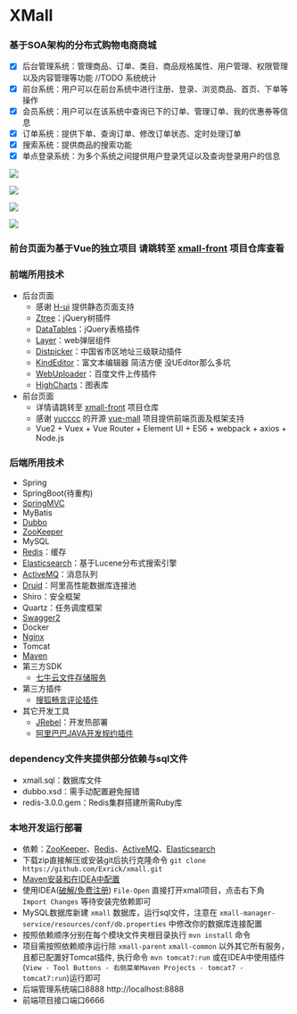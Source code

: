 # XMall
### 基于SOA架构的分布式购物电商商城
- [x] 后台管理系统：管理商品、订单、类目、商品规格属性、用户管理、权限管理以及内容管理等功能 //TODO 系统统计
- [x] 前台系统：用户可以在前台系统中进行注册、登录、浏览商品、首页、下单等操作
- [x] 会员系统：用户可以在该系统中查询已下的订单、管理订单、我的优惠券等信息
- [x] 订单系统：提供下单、查询订单、修改订单状态、定时处理订单
- [x] 搜索系统：提供商品的搜索功能
- [x] 单点登录系统：为多个系统之间提供用户登录凭证以及查询登录用户的信息

![](http://ow2h3ee9w.bkt.clouddn.com/QQ%E6%88%AA%E5%9B%BE20171013230914.png)

![](http://oweupqzdv.bkt.clouddn.com/QQ%E6%88%AA%E5%9B%BE20170923225945.png)

![](http://oweupqzdv.bkt.clouddn.com/QQ%E6%88%AA%E5%9B%BE20170923225916.png)

![](http://oweupqzdv.bkt.clouddn.com/QQ%E6%88%AA%E5%9B%BE20170915134720.png)

### 前台页面为基于Vue的独立项目 请跳转至 [xmall-front](https://github.com/Exrick/xmall-front) 项目仓库查看

### 前端所用技术

- 后台页面
    - 感谢 [H-ui](http://www.h-ui.net/) 提供静态页面支持
    - [Ztree](http://www.treejs.cn/v3/main.php#_zTreeInfo)：jQuery树插件
    - [DataTables](http://www.datatables.club/)：jQuery表格插件
    - [Layer](http://layer.layui.com/)：web弹层组件
    - [Distpicker](https://github.com/fengyuanchen/distpicker)：中国省市区地址三级联动插件
    - [KindEditor](https://github.com/kindsoft/kindeditor)：富文本编辑器 简洁方便 没UEditor那么多坑
    - [WebUploader](http://fex.baidu.com/webuploader/getting-started.html)：百度文件上传插件
    - [HighCharts](http://www.hcharts.cn/)：图表库
- 前台页面
    - 详情请跳转至 [xmall-front](https://github.com/Exrick/xmall-front) 项目仓库
    - 感谢 [yucccc](https://github.com/yucccc) 的开源 [vue-mall](https://github.com/yucccc/vue-mall) 项目提供前端页面及框架支持
    - Vue2 + Vuex + Vue Router + Element UI + ES6 + webpack + axios + Node.js
    

### 后端所用技术

- Spring
- SpringBoot(待重构)
- [SpringMVC](https://github.com/Exrick/xmall/blob/master/study/SpringMVC.md)
- MyBatis
- [Dubbo](https://github.com/Exrick/xmall/blob/master/study/Dubbo.md)
- [ZooKeeper](https://github.com/Exrick/xmall/blob/master/study/Zookeeper.md)
- MySQL
- [Redis](https://github.com/Exrick/xmall/blob/master/study/Redis.md)：缓存
- [Elasticsearch](https://github.com/Exrick/xmall/blob/master/study/Elasticsearch.md)：基于Lucene分布式搜索引擎
- [ActiveMQ](https://github.com/Exrick/xmall/blob/master/study/ActiveMQ.md)：消息队列
- [Druid](http://druid.io/)：阿里高性能数据库连接池
- Shiro：安全框架
- Quartz：任务调度框架
- [Swagger2](https://github.com/Exrick/xmall/blob/master/study/Swagger2.md)
- Docker
- [Nginx](https://github.com/Exrick/xmall/blob/master/study/Nginx.md)
- Tomcat
- [Maven](https://github.com/Exrick/xmall/blob/master/study/Maven.md)
- 第三方SDK
    - [七牛云文件存储服务](https://developer.qiniu.com/kodo/sdk/1239/java)
- 第三方插件
    - [搜狐畅言评论插件](http://changyan.kuaizhan.com/)
- 其它开发工具
    - [JRebel](https://github.com/Exrick/xmall/blob/master/study/JRebel.md)：开发热部署
    - [阿里巴巴JAVA开发规约插件](https://github.com/alibaba/p3c)

### dependency文件夹提供部分依赖与sql文件
- xmall.sql：数据库文件
- dubbo.xsd：需手动配置避免报错
- redis-3.0.0.gem：Redis集群搭建所需Ruby库

### 本地开发运行部署
- 依赖：[ZooKeeper](https://github.com/Exrick/xmall/blob/master/study/Zookeeper.md)、[Redis](https://github.com/Exrick/xmall/blob/master/study/Redis.md)、[ActiveMQ](https://github.com/Exrick/xmall/blob/master/study/ActiveMQ.md)、[Elasticsearch](https://github.com/Exrick/xmall/blob/master/study/Elasticsearch.md)
- 下载zip直接解压或安装git后执行克隆命令 `git clone https://github.com/Exrick/xmall.git`
- [Maven安装和在IDEA中配置](https://github.com/Exrick/xmall/blob/master/study/Maven.md)
- 使用IDEA([破解/免费注册](http://idea.lanyus.com/)) `File-Open` 直接打开xmall项目，点击右下角 `Import Changes` 等待安装完依赖即可
- MySQL数据库新建 `xmall` 数据库，运行sql文件，注意在 `xmall-manager-service/resources/conf/db.properties` 中修改你的数据库连接配置
- 按照依赖顺序分别在每个模块文件夹根目录执行 `mvn install` 命令
- 项目需按照依赖顺序运行除 `xmall-parent` `xmall-common` 以外其它所有服务，且都已配置好Tomcat插件, 执行命令 `mvn tomcat7:run` 或在IDEA中使用插件(`View - Tool Buttons - 右侧菜单Maven Projects - tomcat7 - tomcat7:run`)运行即可
- 后端管理系统端口8888 http://localhost:8888
- 前端项目接口端口6666

